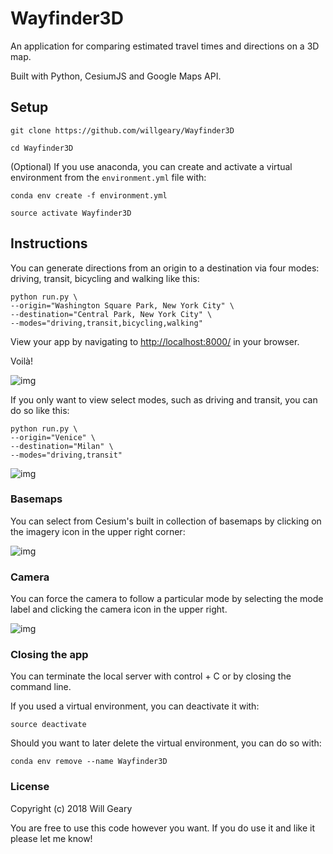 # Wayfinder3D

An application for comparing estimated travel times and directions on a 3D map.

Built with Python, CesiumJS and Google Maps API.

## Setup

`git clone https://github.com/willgeary/Wayfinder3D`

`cd Wayfinder3D`

(Optional) If you use anaconda, you can create and activate a virtual environment from the `environment.yml` file with:

`conda env create -f environment.yml`

`source activate Wayfinder3D`

## Instructions

You can generate directions from an origin to a destination via four modes: driving, transit, bicycling and walking like this:

```
python run.py \
--origin="Washington Square Park, New York City" \
--destination="Central Park, New York City" \
--modes="driving,transit,bicycling,walking"
```

View your app by navigating to [http://localhost:8000/](http://localhost:8000/) in your browser.

Voilà!

![img](https://i.imgur.com/LwygAdH.jpg)

If you only want to view select modes, such as driving and transit, you can do so like this:

```
python run.py \
--origin="Venice" \
--destination="Milan" \
--modes="driving,transit"
```
![img](https://i.imgur.com/S8e4hIx.jpg)

### Basemaps

You can select from Cesium's built in collection of basemaps by clicking on the imagery icon in the upper right corner:

![img](https://i.imgur.com/45QDYBe.jpg)

### Camera

You can force the camera to follow a particular mode by selecting the mode label and clicking the camera icon in the upper right.

![img](https://i.imgur.com/oxQd01T.jpg)


### Closing the app

You can terminate the local server with control + C or by closing the command line.

If you used a virtual environment, you can deactivate it with:

`source deactivate`

Should you want to later delete the virtual environment, you can do so with:

`conda env remove --name Wayfinder3D`


### License

Copyright (c) 2018 Will Geary

You are free to use this code however you want. If you do use it and like it please let me know!

